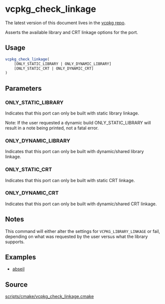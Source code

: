 # vcpkg_check_linkage

The latest version of this document lives in the [vcpkg repo](https://github.com/Microsoft/vcpkg/blob/master/docs/maintainers/vcpkg_check_linkage.md).

Asserts the available library and CRT linkage options for the port.

## Usage
```cmake
vcpkg_check_linkage(
    [ONLY_STATIC_LIBRARY | ONLY_DYNAMIC_LIBRARY]
    [ONLY_STATIC_CRT | ONLY_DYNAMIC_CRT]
)
```

## Parameters
### ONLY_STATIC_LIBRARY
Indicates that this port can only be built with static library linkage.

Note: If the user requested a dynamic build ONLY_STATIC_LIBRARY will result in a note being printed, not a fatal error.

### ONLY_DYNAMIC_LIBRARY
Indicates that this port can only be built with dynamic/shared library linkage.

### ONLY_STATIC_CRT
Indicates that this port can only be built with static CRT linkage.

### ONLY_DYNAMIC_CRT
Indicates that this port can only be built with dynamic/shared CRT linkage.

## Notes
This command will either alter the settings for `VCPKG_LIBRARY_LINKAGE` or fail, depending on what was requested by the user versus what the library supports.

## Examples

* [abseil](https://github.com/Microsoft/vcpkg/blob/master/ports/abseil/portfile.cmake)

## Source
[scripts/cmake/vcpkg\_check\_linkage.cmake](https://github.com/Microsoft/vcpkg/blob/master/scripts/cmake/vcpkg_check_linkage.cmake)

